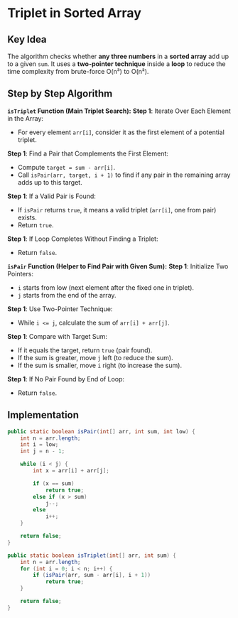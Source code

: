 # Triplet in Sorted Array

## Key Idea

The algorithm checks whether **any three numbers** in a **sorted array** add up to a given `sum`.
It uses a **two-pointer technique** inside a **loop** to reduce the time complexity from brute-force O(n³) to O(n²).

## Step by Step Algorithm

**`isTriplet` Function (Main Triplet Search):**
**Step 1**: Iterate Over Each Element in the Array:

- For every element `arr[i]`, consider it as the first element of a potential triplet.

**Step 1**: Find a Pair that Complements the First Element:

- Compute `target = sum - arr[i]`.
- Call `isPair(arr, target, i + 1)` to find if any pair in the remaining array adds up to this target.

**Step 1**: If a Valid Pair is Found:

- If `isPair` returns `true`, it means a valid triplet (`arr[i]`, one from pair) exists.
- Return `true`.

**Step 1**: If Loop Completes Without Finding a Triplet:

- Return `false`.

**`isPair` Function (Helper to Find Pair with Given Sum):**
**Step 1**: Initialize Two Pointers:

- `i` starts from low (next element after the fixed one in triplet).
- `j` starts from the end of the array.

**Step 1**: Use Two-Pointer Technique:

- While `i <= j`, calculate the sum of `arr[i] + arr[j]`.

**Step 1**: Compare with Target Sum:

- If it equals the target, return `true` (pair found).
- If the sum is greater, move `j` left (to reduce the sum).
- If the sum is smaller, move `i` right (to increase the sum).

**Step 1**: If No Pair Found by End of Loop:

- Return `false`.

## Implementation

```java
public static boolean isPair(int[] arr, int sum, int low) {
    int n = arr.length;
    int i = low;
    int j = n - 1;

    while (i < j) {
        int x = arr[i] + arr[j];

        if (x == sum)
            return true;
        else if (x > sum)
            j--;
        else
            i++;
    }

    return false;
}

public static boolean isTriplet(int[] arr, int sum) {
    int n = arr.length;
    for (int i = 0; i < n; i++) {
        if (isPair(arr, sum - arr[i], i + 1))
            return true;
    }

    return false;
}
```
